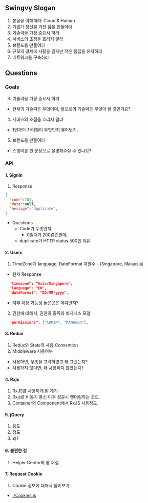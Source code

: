 ## Swingvy Slogan
1. 본질을 이해하라: Cloud & Human 
2. 기업가 정신을 가진 팀을 만들어라 
3. 기술력을 가장 중요시 하라 
4. 서비스의 초점을 흐리지 말라 
5. 브랜드를 만들어라 
6. 규모의 경제에 사활을 걸지만 작은 몸집을 유지하라
7. 네트워크를 구축하라

## Questions

### Goals
3. 기술력을 가장 중요시 하라 
  - 현재의 기술력은 무엇이며, 앞으로의 기술력은 무엇이 될 것인가요?
4. 서비스의 초점을 흐리지 말라 
  - 1번과의 차이점이 무엇인지 물어보기.
5. 브랜드를 만들어라 
  - 스윙비를 한 문장으로 설명해주실 수 있나요?

### API
#### 1. SignIn
  1. Response
  ```json
  {
    "code":701,
    "data":null,
    "message":"duplicate",
  }
  ```

  - Questions
    - Code가 무엇인지
      - 0일때가 200같긴한데,
    - duplicate가 HTTP status 500인 이유

#### 2. Users
1. TimeZone과 language, DateFormat 지원수 - (Singapore, Malaysia)
  - 현재 Response
  ```json
    "timezone": "Asia/Singapore",
    "language": "EN",
    "dateFormat": "DD/MM/yyyy",
  ```
  - 차후 확장 가능성 높은곳은 어디인지?

2. 권한에 대해서, 권한의 종류와 비지니스 모델
```json
  "permissions": ["ADMIN", "MANAGER"],
```

#### 3. Redux
1. Redux와 State의 사용 Convention
2. Middleware 사용여부 
  - 사용하면, 무엇을 고려하였고 왜 그랬는지?
  - 사용하지 않다면, 왜 사용하지 않았는지?

#### 4. Rxjs
1. RxJS를 사용하게 된 계기
2. Rxjs로 비동기 통신 이후 성공시 렌더링하는 코드.
3. Container와 Component에서 RxJS 사용정도

#### 5. jQuery
1. 용도
2. 정도
3. 왜?

#### 6. 불편한 점
1. Helper Center의 창 꺼짐

#### 7. Request Cookie
1. Cookie 정보에 대해서 물어보기
  - [./Cookies.js](Cookies.js)

